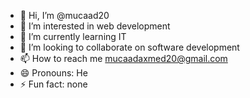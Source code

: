 - 👋 Hi, I’m @mucaad20
- 👀 I’m interested in   web development
- 🌱 I’m currently learning IT
- 💞️ I’m looking to collaborate on software development
- 📫 How to reach me mucaadaxmed20@gmail.com
- 😄 Pronouns: He
- ⚡ Fun fact: none

<!---
mucaad20/mucaad20 is a ✨ special ✨ repository because its `README.md` (this file) appears on your GitHub profile.
You can click the Preview link to take a look at your changes.
--->
